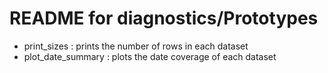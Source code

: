 # README for diagnostics/Prototypes

* print_sizes : prints the number of rows in each dataset
* plot_date_summary : plots the date coverage of each dataset